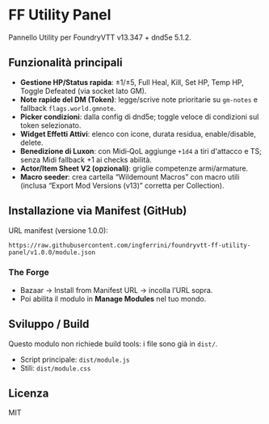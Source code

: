 # FF Utility Panel

Pannello Utility per FoundryVTT v13.347 + dnd5e 5.1.2.

## Funzionalità principali
- **Gestione HP/Status rapida**: ±1/±5, Full Heal, Kill, Set HP, Temp HP, Toggle Defeated (via socket lato GM).
- **Note rapide del DM (Token)**: legge/scrive note prioritarie su `gm-notes` e fallback `flags.world.gmnote`.
- **Picker condizioni**: dalla config di dnd5e; toggle veloce di condizioni sul token selezionato.
- **Widget Effetti Attivi**: elenco con icone, durata residua, enable/disable, delete.
- **Benedizione di Luxon**: con Midi‑QoL aggiunge `+1d4` a tiri d'attacco e TS; senza Midi fallback +1 ai checks abilità.
- **Actor/Item Sheet V2 (opzionali)**: griglie competenze armi/armature.
- **Macro seeder**: crea cartella “Wildemount Macros” con macro utili (inclusa “Export Mod Versions (v13)” corretta per Collection).

## Installazione via Manifest (GitHub)
URL manifest (versione 1.0.0):
```
https://raw.githubusercontent.com/ingferrini/foundryvtt-ff-utility-panel/v1.0.0/module.json
```

### The Forge
- Bazaar → Install from Manifest URL → incolla l’URL sopra.
- Poi abilita il modulo in **Manage Modules** nel tuo mondo.

## Sviluppo / Build
Questo modulo non richiede build tools: i file sono già in `dist/`.
- Script principale: `dist/module.js`
- Stili: `dist/module.css`

## Licenza
MIT
